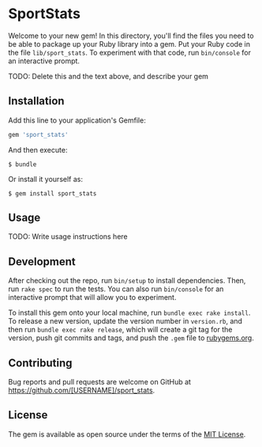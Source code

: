 # SportStats

Welcome to your new gem! In this directory, you'll find the files you need to be able to package up your Ruby library into a gem. Put your Ruby code in the file `lib/sport_stats`. To experiment with that code, run `bin/console` for an interactive prompt.

TODO: Delete this and the text above, and describe your gem

## Installation

Add this line to your application's Gemfile:

```ruby
gem 'sport_stats'
```

And then execute:

    $ bundle

Or install it yourself as:

    $ gem install sport_stats

## Usage

TODO: Write usage instructions here

## Development

After checking out the repo, run `bin/setup` to install dependencies. Then, run `rake spec` to run the tests. You can also run `bin/console` for an interactive prompt that will allow you to experiment.

To install this gem onto your local machine, run `bundle exec rake install`. To release a new version, update the version number in `version.rb`, and then run `bundle exec rake release`, which will create a git tag for the version, push git commits and tags, and push the `.gem` file to [rubygems.org](https://rubygems.org).

## Contributing

Bug reports and pull requests are welcome on GitHub at https://github.com/[USERNAME]/sport_stats.


## License

The gem is available as open source under the terms of the [MIT License](http://opensource.org/licenses/MIT).

